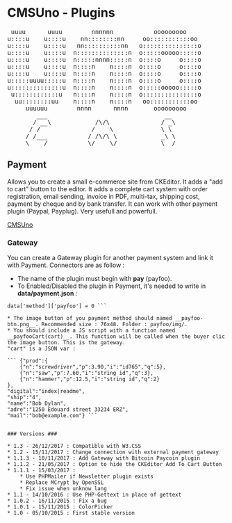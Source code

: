 CMSUno - Plugins
================

<pre>
 uuuu      uuuu        nnnnnn           ooooooooo
u::::u    u::::u    nn::::::::nn     oo:::::::::::oo
u::::u    u::::u   nn::::::::::nn   o:::::::::::::::o
u::::u    u::::u  n::::::::::::::n  o:::::ooooo:::::o
u::::u    u::::u  n:::::nnnn:::::n  o::::o     o::::o
u::::u    u::::u  n::::n    n::::n  o::::o     o::::o
u::::u    u::::u  n::::n    n::::n  o::::o     o::::o
u:::::uuuu:::::u  n::::n    n::::n  o::::o     o::::o
u::::::::::::::u  n::::n    n::::n  o:::::ooooo:::::o
 u::::::::::::u   n::::n    n::::n  o:::::::::::::::o
  uu::::::::uu    n::::n    n::::n   oo:::::::::::oo
     uuuuuu        nnnn      nnnn       ooooooooo
        ___                                __
       / __\            /\/\              / _\
      / /              /    \             \ \
     / /___           / /\/\ \            _\ \
     \____/           \/    \/            \__/
</pre>

## Payment ##

Allows you to create a small e-commerce site from CKEditor.
It adds a "add to cart" button to the editor.
It adds a complete cart system with order registration, email sending, invoice in PDF, multi-tax, shipping cost, payment by cheque and by bank transfer.
It can work with other payment plugin (Paypal, Payplug).
Very usefull and powerfull.

[CMSUno](https://github.com/boiteasite/cmsuno)

### Gateway ###

You can create a Gateway plugin for another payment system and link it with Payment. Connectors are as follow :

* The name of the plugin must begin with __pay__ (payfoo).
* To Enabled/Disabled the plugin in Payment, it's needed to write in __data/payment.json__ : 

``` data['method']['payfoo'] = 1
data['method']['payfoo'] = 0 ```

* The image button of you payment method should named __payfoo-btn.png__. Recommended size : 76x48. Folder : payfoo/img/.
* You should include a JS script with a function named __payfooCart(cart)__. This function will be called when the buyer clic the image button. This is the gateway.
"cart" is a JSON var :

``` {"prod":{
	{"n":"screwdriver","p":3.90,"i":"id765","q":5},
	{"n":"saw","p":7.60,"i":"string id","q":3},
	{"n":"hammer","p":12.5,"i":"string id","q":2}
},
"digital":"index|readme",
"ship":"4",
"name":"Bob Dylan",
"adre":"1250 Edouard street 33234 ERZ",
"mail":"bob@example.com"} ```


### Versions ###

* 1.3 - 26/12/2017 : Compatible with W3.CSS
* 1.2 - 15/11/2017 : Change connection with external payment gateway
* 1.1.3 - 10/11/2017 : Add Gateway with Bitcoin Paycoin plugin
* 1.1.2 - 21/05/2017 : Option to hide the CKEditor Add To Cart Button
* 1.1.1 - 15/03/2017 :
	* Use PHPMailer if Newsletter plugin exists
	* Replace MCrypt by OpenSSL
	* Fix issue when unknow lang
* 1.1 - 14/10/2016 : Use PHP-Gettext in place of gettext
* 1.0.2 - 16/11/2015 : Fix a bug
* 1.0.1 - 15/11/2015 : ColorPicker
* 1.0 - 05/10/2015 : First stable version